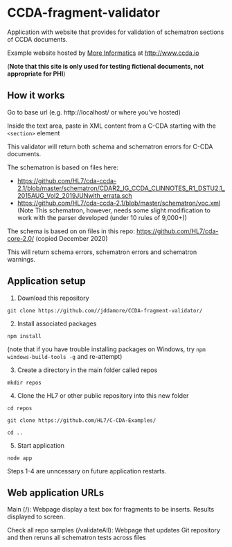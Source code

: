 # CCDA-fragment-validator
Application with website that provides for validation of schematron sections of CCDA documents. 

Example website hosted by [More Informatics](https://moreinformatics.com/) at http://www.ccda.io

(**Note that this site is only used for testing fictional documents, not appropriate for PHI**)

## How it works

Go to base url (e.g. http://localhost/ or where you've hosted)

Inside the text area, paste in XML content from a C-CDA starting with the `<section>` element 

This validator will return both schema and schematron errors for C-CDA documents. 

The schematron is based on files here: 
- https://github.com/HL7/cda-ccda-2.1/blob/master/schematron/CDAR2_IG_CCDA_CLINNOTES_R1_DSTU2.1_2015AUG_Vol2_2019JUNwith_errata.sch
- https://github.com/HL7/cda-ccda-2.1/blob/master/schematron/voc.xml
(Note This schematron, however, needs some slight modification to work with the parser developed (under 10 rules of 9,000+))

The schema is based on on files in this repo: https://github.com/HL7/cda-core-2.0/ (copied December 2020)

This will return schema errors, schematron errors and schematron warnings.  
## Application setup

1. Download this repository

`git clone https://github.com//jddamore/CCDA-fragment-validator/`

2. Install associated packages

`npm install`

(note that if you have trouble installing packages on Windows, try `npm windows-build-tools -g` and re-attempt)

3. Create a directory in the main folder called repos

`mkdir repos`

4. Clone the HL7 or other public repository into this new folder

`cd repos`

`git clone https://github.com/HL7/C-CDA-Examples/`

`cd ..`

5. Start application

`node app`

Steps 1-4 are unncessary on future application restarts. 

## Web application URLs

Main (/): Webpage display a text box for fragments to be inserts. Results displayed to screen. 

Check all repo samples (/validateAll): Webpage that updates Git repository and then reruns all schematron tests across files 
